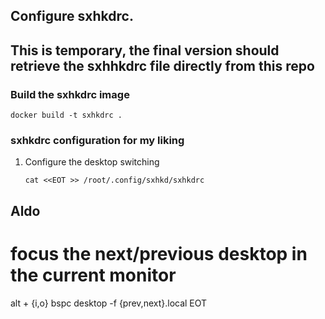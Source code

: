 ## Configure sxhkdrc.
## This is temporary, the final version should retrieve the sxhhkdrc file directly from this repo

### Build the sxhkdrc image  

``` docker build -t sxhkdrc . ```


### sxhkdrc configuration for my liking
1. Configure the desktop switching 
   ```
   cat <<EOT >> /root/.config/sxhkd/sxhkdrc

## Aldo
# focus the next/previous desktop in the current monitor
alt + {i,o}
bspc desktop -f {prev,next}.local
   EOT

   ```
